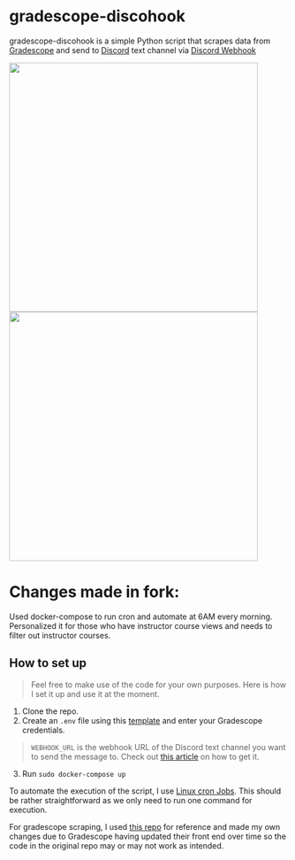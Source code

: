 # gradescope-discohook

gradescope-discohook is a simple Python script that scrapes data from [Gradescope](https://www.gradescope.com/) and send to [Discord](https://discord.com/) text channel via [Discord Webhook](https://discord.com/developers/docs/resources/webhook)

 <img src="https://github.com/bachtran02/gradescope-discohook/assets/83796054/42e4f3e0-863b-4b03-88d6-4d5f1b6bd0e2" width="450">

 <img src="https://github.com/bachtran02/gradescope-discohook/assets/83796054/b6bb7015-401b-485c-968c-91baa974381e" width="450">

# Changes made in fork:
Used docker-compose to run cron and automate at 6AM every morning. Personalized it for those who have instructor course views and needs to filter out instructor courses.

## How to set up

> Feel free to make use of the code for your own purposes. Here is how I set it up and use it at the moment.

1. Clone the repo.
2. Create an `.env` file using this [template](https://github.com/bachtran02/gradescope-discohook/blob/master/.env.example) and enter your Gradescope credentials. 

> `WEBHOOK_URL` is the webhook URL of the Discord text channel you want to send the message to. Check out [this article](https://support.discord.com/hc/en-us/articles/228383668-Intro-to-Webhooks) on how to get it.

3. Run `sudo docker-compose up`

To automate the execution of the script, I use [Linux cron Jobs](https://www.freecodecamp.org/news/cron-jobs-in-linux/). This should be rather straightforward as we only need to run one command for execution.  


 For gradescope scraping, I used [this repo](https://github.com/jlumbroso/pylifttk) for reference and made my own changes due to Gradescope having updated their front end over time so the code in the original repo may or may not work as intended. 
